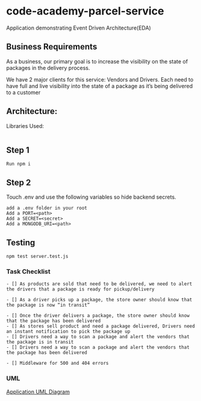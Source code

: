 # code-academy-parcel-service
Application demonstrating Event Driven Architecture(EDA)

## Business Requirements
As a business, our primary goal is to increase the visibility on the state of packages in the delivery process.

We have 2 major clients for this service: Vendors and Drivers. Each need to have full and live visibility into the state of a package as it’s being delivered to a customer
## Architecture:
Libraries Used:
```

```

## Step 1
```
Run npm i
```
## Step 2
Touch .env and use the following variables so hide backend secrets.
```
add a .env folder in your root 
Add a PORT=<path>
Add a SECRET=<secret>
Add a MONGODB_URI=<path>
```
## Testing
``` 
npm test server.test.js
```
### Task Checklist
```
- [] As products are sold that need to be delivered, we need to alert the drivers that a package is ready for pickup/delivery

- [] As a driver picks up a package, the store owner should know that the package is now “in transit”

- [] Once the driver delivers a package, the store owner should know that the package has been delivered
- [] As stores sell product and need a package delivered, Drivers need an instant notification to pick the package up
- [] Drivers need a way to scan a package and alert the vendors that the package is in transit
- [] Drivers need a way to scan a package and alert the vendors that the package has been delivered

- [] Middleware for 500 and 404 errors
```
### UML
[Application UML Diagram](./assets/capuml.md)
